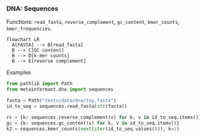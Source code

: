### DNA: Sequences

Functions: `read_fasta`, `reverse_complement`, `gc_content`, `kmer_counts`, `kmer_frequencies`.

```mermaid
flowchart LR
  A[FASTA] --> B[read_fasta]
  B --> C[GC content]
  B --> D[k-mer counts]
  B --> E[reverse complement]
```

Examples

```python
from pathlib import Path
from metainformant.dna import sequences

fasta = Path("tests/data/dna/toy.fasta")
id_to_seq = sequences.read_fasta(str(fasta))

rc = {k: sequences.reverse_complement(v) for k, v in id_to_seq.items()}
gc = {k: sequences.gc_content(v) for k, v in id_to_seq.items()}
k2 = sequences.kmer_counts(next(iter(id_to_seq.values())), k=2)
```
